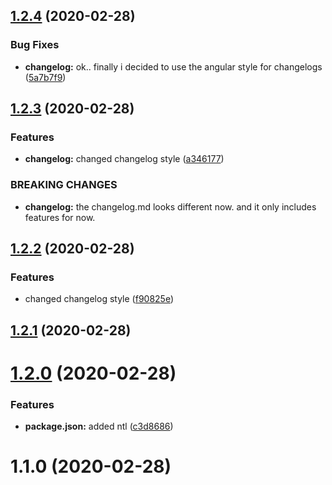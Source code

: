 ## [1.2.4](https://github.com/DerZyklop/dotfiles/compare/v1.2.3...v1.2.4) (2020-02-28)


### Bug Fixes

* **changelog:** ok.. finally i decided to use the angular style for changelogs ([5a7b7f9](https://github.com/DerZyklop/dotfiles/commit/5a7b7f90dec54952be3cf6eadb06be8fa8d6a18a))



## [1.2.3](https://github.com/DerZyklop/dotfiles/compare/v1.2.2...v1.2.3) (2020-02-28)


### Features

* **changelog:** changed changelog style ([a346177](https://github.com/DerZyklop/dotfiles/commit/a346177e051718aedc7b923cb278e445afc81df5))


### BREAKING CHANGES

* **changelog:** the changelog.md looks different now. and it only includes features for now.



## [1.2.2](https://github.com/DerZyklop/dotfiles/compare/v1.2.1...v1.2.2) (2020-02-28)


### Features

* changed changelog style ([f90825e](https://github.com/DerZyklop/dotfiles/commit/f90825e8ba098e419dd8b52710a4e835aa71b295))



## [1.2.1](https://github.com/DerZyklop/dotfiles/compare/v1.2.0...v1.2.1) (2020-02-28)



# [1.2.0](https://github.com/DerZyklop/dotfiles/compare/v1.1.0...v1.2.0) (2020-02-28)


### Features

* **package.json:** added ntl ([c3d8686](https://github.com/DerZyklop/dotfiles/commit/c3d868606f9374e023b2abb3364ed38fd9d8ee0f))



# 1.1.0 (2020-02-28)




